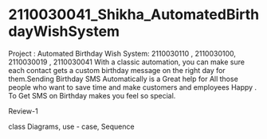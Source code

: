 # 2110030041_Shikha_AutomatedBirthdayWishSystem
Project : Automated Birthday Wish System: 2110030110 , 2110030100, 2110030019 , 2110030041 With a classic automation, you can make sure each contact gets a custom birthday message on the right day for them.Sending Birthday SMS Automatically is a Great help for All those people who want to save time and make customers and employees Happy . To Get SMS on Birthday makes you feel so special. 

Review-1

class Diagrams,
use - case,
Sequence

